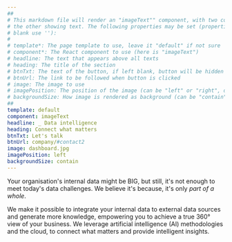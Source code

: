 ```yaml
---
##
# This markdown file will render an "imageText"" component, with two columns: one column showing an image and 
# the other showing text. The following properties may be set (properties with * are required, to leave a property 
# blank use ''):
#
# template*: The page template to use, leave it "default" if not sure
# component*: The React component to use (here is "imageText")
# headline: The text that appears above all texts
# heading: The title of the section
# btnTxt: The text of the button, if left blank, button will be hidden
# btnUrl: The link to be followed when button is clicked 
# image: The image to use
# imagePosition: The position of the image (can be "left" or "right", default is "left")
# backgroundSize: How image is rendered as background (can be "contain" or "cover", default is "cover")
##
template: default
component: imageText
headline: _ Data intelligence
heading: Connect what matters
btnTxt: Let's talk
btnUrl: company/#contact2
image: dashboard.jpg
imagePosition: left
backgroundSize: contain
---
```


Your organisation's internal data might be BIG, but still, it's not enough to meet today's data challenges. We believe
it's because, it's only _part of a whole_. 

We make it possible to integrate your internal data to external data sources and generate more knowledge, empowering you 
to achieve a true 360° view of your business. We leverage artificial intelligence (AI) methodologies and the cloud, to 
connect what matters and provide intelligent insights.
